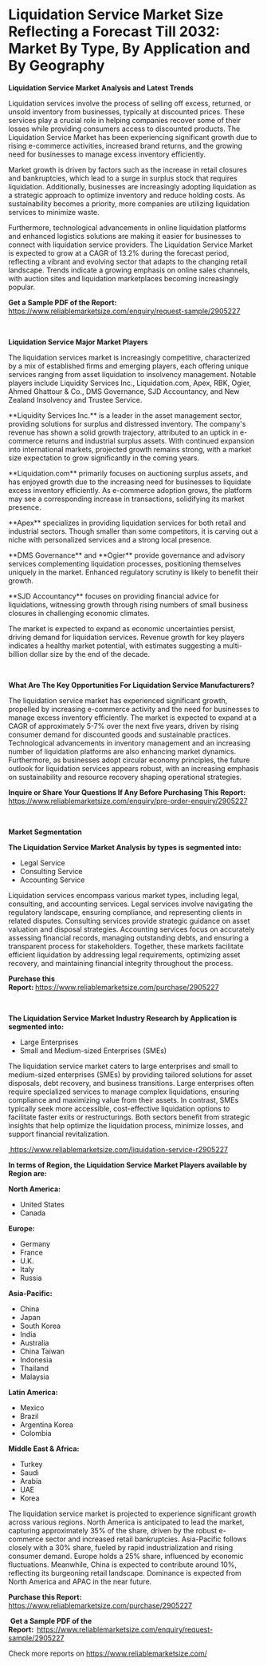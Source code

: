 <p><h1>Liquidation Service Market Size Reflecting a Forecast Till 2032: Market By Type, By Application and By Geography</h1></p><p><strong>Liquidation Service Market Analysis and Latest Trends</strong></p>
<p><p>Liquidation services involve the process of selling off excess, returned, or unsold inventory from businesses, typically at discounted prices. These services play a crucial role in helping companies recover some of their losses while providing consumers access to discounted products. The Liquidation Service Market has been experiencing significant growth due to rising e-commerce activities, increased brand returns, and the growing need for businesses to manage excess inventory efficiently.</p><p>Market growth is driven by factors such as the increase in retail closures and bankruptcies, which lead to a surge in surplus stock that requires liquidation. Additionally, businesses are increasingly adopting liquidation as a strategic approach to optimize inventory and reduce holding costs. As sustainability becomes a priority, more companies are utilizing liquidation services to minimize waste.</p><p>Furthermore, technological advancements in online liquidation platforms and enhanced logistics solutions are making it easier for businesses to connect with liquidation service providers. The Liquidation Service Market is expected to grow at a CAGR of 13.2% during the forecast period, reflecting a vibrant and evolving sector that adapts to the changing retail landscape. Trends indicate a growing emphasis on online sales channels, with auction sites and liquidation marketplaces becoming increasingly popular.</p></p>
<p><strong>Get a Sample PDF of the Report:&nbsp;</strong> <a href="https://www.reliablemarketsize.com/enquiry/request-sample/2905227?utm_campaign=2300&utm_medium=2&utm_source=Github&utm_content=ia&utm_term=12032025&utm_id=liquidation-service">https://www.reliablemarketsize.com/enquiry/request-sample/2905227</a></p>
<p>&nbsp;</p>
<p><strong>Liquidation Service Major Market Players</strong></p>
<p><p>The liquidation services market is increasingly competitive, characterized by a mix of established firms and emerging players, each offering unique services ranging from asset liquidation to insolvency management. Notable players include Liquidity Services Inc., Liquidation.com, Apex, RBK, Ogier, Ahmed Ghattour & Co., DMS Governance, SJD Accountancy, and New Zealand Insolvency and Trustee Service.</p><p>**Liquidity Services Inc.** is a leader in the asset management sector, providing solutions for surplus and distressed inventory. The company's revenue has shown a solid growth trajectory, attributed to an uptick in e-commerce returns and industrial surplus assets. With continued expansion into international markets, projected growth remains strong, with a market size expectation to grow significantly in the coming years.</p><p>**Liquidation.com** primarily focuses on auctioning surplus assets, and has enjoyed growth due to the increasing need for businesses to liquidate excess inventory efficiently. As e-commerce adoption grows, the platform may see a corresponding increase in transactions, solidifying its market presence.</p><p>**Apex** specializes in providing liquidation services for both retail and industrial sectors. Though smaller than some competitors, it is carving out a niche with personalized services and a strong local presence. </p><p>**DMS Governance** and **Ogier** provide governance and advisory services complementing liquidation processes, positioning themselves uniquely in the market. Enhanced regulatory scrutiny is likely to benefit their growth.</p><p>**SJD Accountancy** focuses on providing financial advice for liquidations, witnessing growth through rising numbers of small business closures in challenging economic climates.</p><p>The market is expected to expand as economic uncertainties persist, driving demand for liquidation services. Revenue growth for key players indicates a healthy market potential, with estimates suggesting a multi-billion dollar size by the end of the decade.</p></p>
<p>&nbsp;</p>
<p><strong>What Are The Key Opportunities For Liquidation Service Manufacturers?</strong></p>
<p><p>The liquidation service market has experienced significant growth, propelled by increasing e-commerce activity and the need for businesses to manage excess inventory efficiently. The market is expected to expand at a CAGR of approximately 5-7% over the next five years, driven by rising consumer demand for discounted goods and sustainable practices. Technological advancements in inventory management and an increasing number of liquidation platforms are also enhancing market dynamics. Furthermore, as businesses adopt circular economy principles, the future outlook for liquidation services appears robust, with an increasing emphasis on sustainability and resource recovery shaping operational strategies.</p></p>
<p><strong>Inquire or Share Your Questions If Any Before Purchasing This Report:</strong> <a href="https://www.reliablemarketsize.com/enquiry/pre-order-enquiry/2905227?utm_campaign=2300&utm_medium=2&utm_source=Github&utm_content=ia&utm_term=12032025&utm_id=liquidation-service">https://www.reliablemarketsize.com/enquiry/pre-order-enquiry/2905227</a></p>
<p>&nbsp;</p>
<p><strong>Market Segmentation</strong></p>
<p><strong>The Liquidation Service Market Analysis by types is segmented into:</strong></p>
<p><ul><li>Legal Service</li><li>Consulting Service</li><li>Accounting Service</li></ul></p>
<p><p>Liquidation services encompass various market types, including legal, consulting, and accounting services. Legal services involve navigating the regulatory landscape, ensuring compliance, and representing clients in related disputes. Consulting services provide strategic guidance on asset valuation and disposal strategies. Accounting services focus on accurately assessing financial records, managing outstanding debts, and ensuring a transparent process for stakeholders. Together, these markets facilitate efficient liquidation by addressing legal requirements, optimizing asset recovery, and maintaining financial integrity throughout the process.</p></p>
<p><strong>Purchase this Report:&nbsp;</strong><a href="https://www.reliablemarketsize.com/purchase/2905227?utm_campaign=2300&utm_medium=2&utm_source=Github&utm_content=ia&utm_term=12032025&utm_id=liquidation-service">https://www.reliablemarketsize.com/purchase/2905227</a></p>
<p>&nbsp;</p>
<p><strong>The Liquidation Service Market Industry Research by Application is segmented into:</strong></p>
<p><ul><li>Large Enterprises</li><li>Small and Medium-sized Enterprises (SMEs)</li></ul></p>
<p><p>The liquidation service market caters to large enterprises and small to medium-sized enterprises (SMEs) by providing tailored solutions for asset disposals, debt recovery, and business transitions. Large enterprises often require specialized services to manage complex liquidations, ensuring compliance and maximizing value from their assets. In contrast, SMEs typically seek more accessible, cost-effective liquidation options to facilitate faster exits or restructurings. Both sectors benefit from strategic insights that help optimize the liquidation process, minimize losses, and support financial revitalization.</p></p>
<p><a href="https://www.reliablemarketsize.com/liquidation-service-r2905227?utm_campaign=2300&utm_medium=2&utm_source=Github&utm_content=ia&utm_term=12032025&utm_id=liquidation-service">&nbsp;https://www.reliablemarketsize.com/liquidation-service-r2905227</a></p>
<p><strong>In terms of Region, the Liquidation Service Market Players available by Region are:</strong></p>
<p>
    <p> <strong> North America: </strong>
        <ul>
            <li>United States</li>
            <li>Canada</li>
        </ul>
        </p> 
    <p> <strong> Europe: </strong>
        <ul>
            <li>Germany</li>
            <li>France</li>
            <li>U.K.</li>
            <li>Italy</li>
            <li>Russia</li>
        </ul>
        </p> 
    <p> <strong> Asia-Pacific: </strong>
        <ul>
            <li>China</li>
            <li>Japan</li>
            <li>South Korea</li>
            <li>India</li>
            <li>Australia</li>
            <li>China Taiwan</li>
            <li>Indonesia</li>
            <li>Thailand</li>
            <li>Malaysia</li>
        </ul>
        </p> 
    <p> <strong> Latin America: </strong>
        <ul>
            <li>Mexico</li>
            <li>Brazil</li>
            <li>Argentina Korea</li>
            <li>Colombia</li>
        </ul>
        </p> 
    <p> <strong> Middle East & Africa: </strong>
        <ul>
            <li>Turkey</li>
            <li>Saudi</li>
            <li>Arabia</li>
            <li>UAE</li>
            <li>Korea</li>
        </ul>
    </p>
    </p>
<p><p>The liquidation service market is projected to experience significant growth across various regions. North America is anticipated to lead the market, capturing approximately 35% of the share, driven by the robust e-commerce sector and increased retail bankruptcies. Asia-Pacific follows closely with a 30% share, fueled by rapid industrialization and rising consumer demand. Europe holds a 25% share, influenced by economic fluctuations. Meanwhile, China is expected to contribute around 10%, reflecting its burgeoning retail landscape. Dominance is expected from North America and APAC in the near future.</p></p>
<p><strong>Purchase this Report: </strong><a href="https://www.reliablemarketsize.com/purchase/2905227?utm_campaign=2300&utm_medium=2&utm_source=Github&utm_content=ia&utm_term=12032025&utm_id=liquidation-service">https://www.reliablemarketsize.com/purchase/2905227</a></p>
<p>&nbsp;<strong>Get a Sample PDF of the Report:&nbsp;&nbsp;</strong><a href="https://www.reliablemarketsize.com/enquiry/request-sample/2905227?utm_campaign=2300&utm_medium=2&utm_source=Github&utm_content=ia&utm_term=12032025&utm_id=liquidation-service">https://www.reliablemarketsize.com/enquiry/request-sample/2905227</a></p>
<p><strong></strong></p>
<p>Check more reports on <a href="https://www.reliablemarketsize.com/?utm_campaign=2300&utm_medium=2&utm_source=Github&utm_content=ia&utm_term=12032025&utm_id=liquidation-service">https://www.reliablemarketsize.com/</a></p>